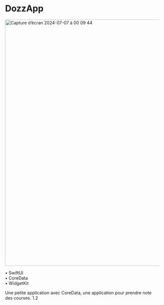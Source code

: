 # DozzApp
<img width="804" alt="Capture d’écran 2024-07-07 à 00 09 44" src="https://github.com/Dydy003/Dozz/assets/173150572/680793de-44cb-4d40-95e0-eb1cd8a2ee14">




• SwiftUI <br/> 
• CoreData <br/> 
• WidgetKit

Une petite application avec CoreData, une application pour prendre note des courses.
1.2

